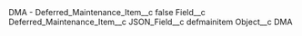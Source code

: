 <?xml version="1.0" encoding="UTF-8"?>
<CustomMetadata xmlns="http://soap.sforce.com/2006/04/metadata" xmlns:xsi="http://www.w3.org/2001/XMLSchema-instance" xmlns:xsd="http://www.w3.org/2001/XMLSchema">
    <label>DMA - Deferred_Maintenance_Item__c</label>
    <protected>false</protected>
    <values>
        <field>Field__c</field>
        <value xsi:type="xsd:string">Deferred_Maintenance_Item__c</value>
    </values>
    <values>
        <field>JSON_Field__c</field>
        <value xsi:type="xsd:string">defmainitem</value>
    </values>
    <values>
        <field>Object__c</field>
        <value xsi:type="xsd:string">DMA</value>
    </values>
</CustomMetadata>
